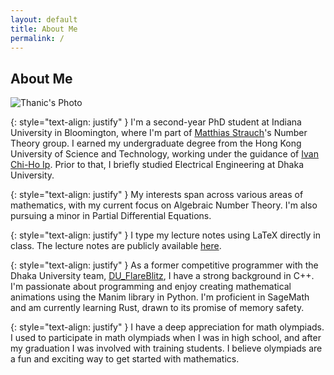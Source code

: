 ```yaml
---
layout: default
title: About Me
permalink: /
---
```


## About Me

<div class="image-wrap">
  <img src="{{ site.baseurl }}/assets/images/Charles_River_Photo.jpg" alt="Thanic's Photo" class="image-right">
</div>

{: style="text-align: justify" }
  I'm a second-year PhD student at Indiana University in Bloomington, where I'm part of [Matthias Strauch](https://mstrauch.pages.iu.edu)'s Number Theory group. I earned my undergraduate degree from the Hong Kong University of Science and Technology, working under the guidance of [Ivan Chi-Ho Ip](https://www.math.hkust.edu.hk/~ivanip/). Prior to that, I briefly studied Electrical Engineering at Dhaka University.

{: style="text-align: justify" }
  My interests span across various areas of mathematics, with my current focus on Algebraic Number Theory. I'm also pursuing a minor in Partial Differential Equations.

{: style="text-align: justify" }
  I type my lecture notes using LaTeX directly in class. The lecture notes are publicly available [here](/lecture-notes/).

{: style="text-align: justify" }
  As a former competitive programmer with the Dhaka University team, [DU_FlareBlitz](https://www.facebook.com/photo/?fbid=1171488216349870&set=a.146688232163212), I have a strong background in C++. I'm passionate about programming and enjoy creating mathematical animations using the Manim library in Python. I'm proficient in SageMath and am currently learning Rust, drawn to its promise of memory safety.

{: style="text-align: justify" }
  I have a deep appreciation for math olympiads. I used to participate in math olympiads when I was in high school, and after my graduation I was involved with training students. I believe olympiads are a fun and exciting way to get started with mathematics.